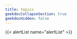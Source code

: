 ```yaml
---
title: topics
geekdocCollapseSection: true
geekdocHidden: false
---
```


{{< alertList name="alertList" >}}